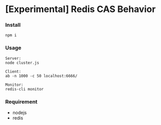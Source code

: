 # [Experimental] Redis CAS Behavior

### Install
```
npm i
```

### Usage
```
Server:
node cluster.js

Client:
ab -n 1000 -c 50 localhost:6666/

Monitor:
redis-cli monitor
```

### Requirement
* nodejs
* redis